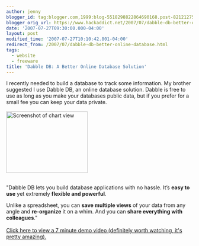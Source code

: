 ```yaml
---
author: jenny
blogger_id: tag:blogger.com,1999:blog-5518298822864690168.post-8212127582184906170
blogger_orig_url: https://www.hackaddict.net/2007/07/dabble-db-better-online-database.html
date: '2007-07-27T09:30:00.000-04:00'
layout: post
modified_time: '2007-07-27T10:10:42.801-04:00'
redirect_from: /2007/07/dabble-db-better-online-database.html
tags:
  - website
  - freeware
title: 'Dabble DB: A Better Online Database Solution'
---
```


I recently needed to build a database to track some information. My brother suggested I use Dabble DB, an online database solution. Dabble is free to use as long as you make your databases public data, but if you prefer for a small fee you can keep your data private.<br/><br/>
<img alt="Screenshot of chart view" border="0" height="166" src="{{ site.url }}/assets/images/posts/2007-07-27-image-0000.jpg" width="220"/><br/>

 <p id="p1"><br/>"Dabble DB lets you build database applications with no hassle. It’s <strong>easy to use</strong> yet extremely <strong>flexible and powerful</strong>.</p>Unlike a spreadsheet, you can <strong>save multiple views</strong> of your data from any angle and <strong>re-organize</strong> it on a whim. And you can <strong>share everything with colleagues</strong>."<br/><a href="http://www.dabbledb.com/explore/7minutedemo/"><br/>Click here to view a 7 minute demo video (definitely worth watching, it's pretty amazing).</a><a href="http://bp1.blogger.com/_Gj3xvk4ycVs/RqPaxegnQDI/AAAAAAAAAP4/1-AsLpNej0o/s1600-h/logo3.png" onblur="try {parent.deselectBloggerImageGracefully();} catch(e) {}"><br/></a>
